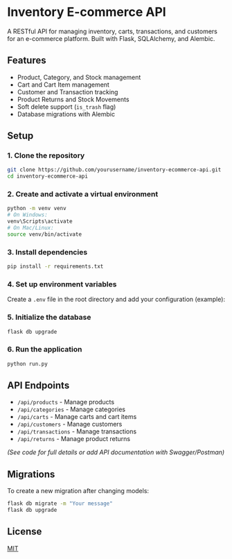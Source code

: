 # Inventory E-commerce API

A RESTful API for managing inventory, carts, transactions, and customers for an e-commerce platform. Built with Flask, SQLAlchemy, and Alembic.

## Features

- Product, Category, and Stock management
- Cart and Cart Item management
- Customer and Transaction tracking
- Product Returns and Stock Movements
- Soft delete support (`is_trash` flag)
- Database migrations with Alembic

## Setup

### 1. Clone the repository

```bash
git clone https://github.com/yourusername/inventory-ecommerce-api.git
cd inventory-ecommerce-api
```

### 2. Create and activate a virtual environment

```bash
python -m venv venv
# On Windows:
venv\Scripts\activate
# On Mac/Linux:
source venv/bin/activate
```

### 3. Install dependencies

```bash
pip install -r requirements.txt
```

### 4. Set up environment variables

Create a `.env` file in the root directory and add your configuration (example):



### 5. Initialize the database

```bash
flask db upgrade
```

### 6. Run the application

```bash
python run.py
```

## API Endpoints

- `/api/products` - Manage products
- `/api/categories` - Manage categories
- `/api/carts` - Manage carts and cart items
- `/api/customers` - Manage customers
- `/api/transactions` - Manage transactions
- `/api/returns` - Manage product returns

*(See code for full details or add API documentation with Swagger/Postman)*

## Migrations

To create a new migration after changing models:

```bash
flask db migrate -m "Your message"
flask db upgrade
```

## License

[MIT](LICENSE)